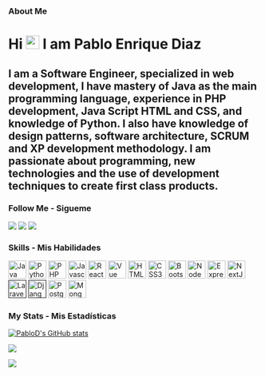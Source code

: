 ### About Me
<h1>
   Hi <img src="https://media.giphy.com/media/hvRJCLFzcasrR4ia7z/giphy.gif" height="27"> I am Pablo Enrique Diaz
</h1>
<h2>
 <p>I am a Software Engineer, specialized in web development, I have mastery of Java as the main programming language, experience in PHP development, Java Script HTML and CSS, and knowledge of Python. I also have knowledge of design patterns, software architecture, SCRUM and XP development methodology. I am passionate about programming, new technologies and the use of development techniques to create first class products. <p>
</h2>

### Follow Me - Sigueme 
<p align="left">
  <a href="https://twitter.com/@ArchHack98"><img src="https://img.shields.io/twitter/follow/Pablo E?style=social"/></a>
  <a href="https://github.com/pdramirez-dev"><img src="https://img.shields.io/github/followers/pdarmirez?label=follow&style=social"/></a>
  <a href="https://linkedin.com/in/pdramirez-dev"><img src="https://img.shields.io/badge/pdramirez-blue?style=flat-square&logo=Linkedin&logoColor=white&link=https://linkedin.com/in/pdramirez-dev"/></a>
</p>

### Skills - Mis Habilidades
<p align="left">
<a href="https://docs.oracle.com/en/java/" target="_blank" rel="noreferrer"><img src="https://raw.githubusercontent.com/danielcranney/readme-generator/main/public/icons/skills/java-colored.svg" width="36" height="36" alt="Java" /></a>
<a href="https://www.python.org/" target="_blank" rel="noreferrer"><img src="https://raw.githubusercontent.com/danielcranney/readme-generator/main/public/icons/skills/python-colored.svg" width="36" height="36" alt="Python" /></a>
<a href="https://www.php.net/" target="_blank" rel="noreferrer"><img src="https://raw.githubusercontent.com/danielcranney/readme-generator/main/public/icons/skills/php-colored.svg" width="36" height="36" alt="PHP" /></a>
<a href="https://developer.mozilla.org/en-US/docs/Web/JavaScript" target="_blank" rel="noreferrer"><img src="https://raw.githubusercontent.com/danielcranney/readme-generator/main/public/icons/skills/javascript-colored.svg" width="36" height="36" alt="Javascript" /></a>
<a href="https://reactjs.org/" target="_blank" rel="noreferrer"><img src="https://raw.githubusercontent.com/danielcranney/readme-generator/main/public/icons/skills/react-colored.svg" width="36" height="36" alt="React" /></a>
<a href="https://www.adobe.com/uk/products/premiere.html" target="_blank" rel="noreferrer"><img src="https://raw.githubusercontent.com/danielcranney/readme-generator/main/public/icons/skills/vuejs-colored.svg" width="36" height="36" alt="Vue " /></a>
<a href="https://developer.mozilla.org/en-US/docs/Glossary/HTML5" target="_blank" rel="noreferrer"><img src="https://raw.githubusercontent.com/danielcranney/readme-generator/main/public/icons/skills/html5-colored.svg" width="36" height="36" alt="HTML5" /></a>
<a href="https://www.w3.org/TR/CSS/#css" target="_blank" rel="noreferrer"><img src="https://raw.githubusercontent.com/danielcranney/readme-generator/main/public/icons/skills/css3-colored.svg" width="36" height="36" alt="CSS3" /></a>
<a href="https://getbootstrap.com/" target="_blank" rel="noreferrer"><img src="https://raw.githubusercontent.com/danielcranney/readme-generator/main/public/icons/skills/bootstrap-colored.svg" width="36" height="36" alt="Bootstrap" /></a>
  <a href="https://nodejs.org/en/" target="_blank" rel="noreferrer"><img src="https://raw.githubusercontent.com/danielcranney/readme-generator/main/public/icons/skills/nodejs-colored.svg" width="36" height="36" alt="NodeJS" /></a>
  <a href="https://expressjs.com/" target="_blank" rel="noreferrer"><img src="https://raw.githubusercontent.com/danielcranney/readme-generator/main/public/icons/skills/express-colored-dark.svg" width="36" height="36" alt="Express" /></a>
  <a href="https://nextjs.org/docs" target="_blank" rel="noreferrer"><img src="https://raw.githubusercontent.com/danielcranney/readme-generator/main/public/icons/skills/nextjs-colored-dark.svg" width="36" height="36" alt="NextJs" /></a>
  <a href="" target="_blank" rel="noreferrer"><img src="https://raw.githubusercontent.com/danielcranney/readme-generator/main/public/icons/skills/laravel-colored.svg" width="36" height="36" alt="Laravel" /></a>
  <a href="" target="_blank" rel="noreferrer"><img src="https://raw.githubusercontent.com/danielcranney/readme-generator/main/public/icons/skills/django-colored-dark.svg" width="36" height="36" alt="Django" /></a> 
<a href="https://www.postgresql.org/" target="_blank" rel="noreferrer"><img src="https://raw.githubusercontent.com/danielcranney/readme-generator/main/public/icons/skills/postgresql-colored.svg" width="36" height="36" alt="Postgres" /></a>
<a href="https://www.mongodb.com/" target="_blank" rel="noreferrer"><img src="https://raw.githubusercontent.com/danielcranney/readme-generator/main/public/icons/skills/mongodb-colored.svg" width="36" height="36" alt="Mongo DB" /></a>


### My Stats - Mis Estadísticas
<p align="left">
  <a href="http://www.github.com/pdramirez-dev">
    <img src="https://github-readme-stats.vercel.app/api?username=pdramirez-dev&show_icons=true&hide=&count_private=true&title_color=ffffff&text_color=ffffff&icon_color=ffffff&bg_color=181824&hide_border=true" alt="PabloD's GitHub stats" />
  </a>
</p>

<p align="left">
  <a href="http://www.github.com/pdramirez-dev">
    <img src="https://github-readme-streak-stats.herokuapp.com/?user=pdramirez-dev&stroke=ffffff&background=181824&ring=ffffff&fire=ffffff&currStreakNum=ffffff&currStreakLabel=ffffff&sideNums=ffffff&sideLabels=ffffff&dates=ffffff&hide_border=true" />
  </a>
   <p> 
      <a href="https://github.com/pdramirez-dev/github-readme-stats">
      <img align="center" src="https://github-readme-stats.vercel.app/api/top-langs/?username=pdramirez-dev&layout=compact" />
     </a>
       
</p>
</p>

